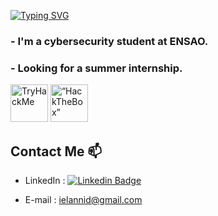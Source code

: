 [![Typing SVG](https://readme-typing-svg.herokuapp.com?font=Hack&color=%2315b0cf&lines=Hey+there!+I'm+Ily455)](https://git.io/typing-svg)

### - I'm a cybersecurity student at ENSAO.

### - Looking for a summer internship.

<img src="https://tryhackme-badges.s3.amazonaws.com/Ily455.png" alt="TryHackMe" height="60">  <img src="https://www.hackthebox.eu/badge/image/815745" alt= “HackTheBox” height="60">

## Contact Me 📫
- LinkedIn :
[![Linkedin Badge](https://img.shields.io/twitter/url?color=lightblue&label=Ilyass%20Elannid&logo=linkedin&logoColor=lightblue&style=for-the-badge&url=https%3A%2F%2Fwww.linkedin.com%2Fin%2Filyass-elannid)](https://www.linkedin.com/in/ilyass-elannid/)

- E-mail : ielannid@gmail.com
